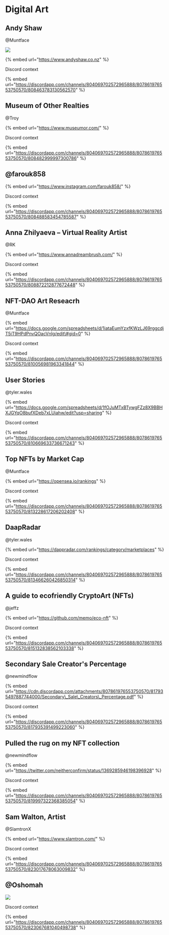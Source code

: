 # Digital Art

## Andy Shaw

@Muntface

![](https://cdn.discordapp.com/attachments/807861976553750570/808464989920296990/Tarakura_04_o.jpg)



{% embed url="https://www.andyshaw.co.nz" %}

Discord context

{% embed url="https://discordapp.com/channels/804069702572965888/807861976553750570/808463783130562570" %}

## Museum of Other Realties

@Troy

{% embed url="https://www.museumor.com/" %}

Discord context

{% embed url="https://discordapp.com/channels/804069702572965888/807861976553750570/808482999997300786" %}

## @farouk858

{% embed url="https://www.instagram.com/farouk858/" %}

Discord context

{% embed url="https://discordapp.com/channels/804069702572965888/807861976553750570/808488583454785587" %}

## Anna Zhilyaeva – Virtual Reality Artist

@RK

{% embed url="https://www.annadreambrush.com/" %}

Discord context

{% embed url="https://discordapp.com/channels/804069702572965888/807861976553750570/808872212877672448" %}

## NFT-DAO Art Reseacrh

@Muntface

{% embed url="https://docs.google.com/spreadsheets/d/1iataEumYzxfKWzLJ69rggcdjT5iT9HPdPnvQOacVnlg/edit\#gid=0" %}

Discord context

{% embed url="https://discordapp.com/channels/804069702572965888/807861976553750570/810056981963341844" %}

## User Stories

@tyler.wales

{% embed url="https://docs.google.com/spreadsheets/d/1fOJuMTxBTywgFZz8X9BBHXJGYqO8bufXDeb7xLUiahw/edit?usp=sharing" %}

Discord context

{% embed url="https://discordapp.com/channels/804069702572965888/807861976553750570/810669633736671243" %}

## Top NFTs by Market Cap

@Muntface

{% embed url="https://opensea.io/rankings" %}

Discord context

{% embed url="https://discordapp.com/channels/804069702572965888/807861976553750570/813228617206202408" %}

## DaapRadar

@tyler.wales

{% embed url="https://dappradar.com/rankings/category/marketplaces" %}

Discord context

{% embed url="https://discordapp.com/channels/804069702572965888/807861976553750570/813466260426850314" %}

## A guide to ecofriendly CryptoArt \(NFTs\)

@jeffz

{% embed url="https://github.com/memo/eco-nft" %}

Discord context

{% embed url="https://discordapp.com/channels/804069702572965888/807861976553750570/815132838562103338" %}

## Secondary Sale Creator's Percentage

@newmindflow

{% embed url="https://cdn.discordapp.com/attachments/807861976553750570/817935497887744000/Secondary\_Sale\_Creators\_Percentage.pdf" %}



Discord context

{% embed url="https://discordapp.com/channels/804069702572965888/807861976553750570/817935391499223060" %}

## Pulled the rug on my NFT collection

@newmindflow

{% embed url="https://twitter.com/neitherconfirm/status/1369285946198396928" %}

Discord context

{% embed url="https://discordapp.com/channels/804069702572965888/807861976553750570/819997322368385054" %}

## Sam Walton, Artist

@SlamtronX

{% embed url="https://www.slamtron.com/" %}

Discord context

{% embed url="https://discordapp.com/channels/804069702572965888/807861976553750570/823017678063009832" %}



## @Oshomah

![](https://media.discordapp.net/attachments/807861976553750570/823067680843890718/IMG_20210320_232121_975.jpg?width=559&height=559)

Discord context

{% embed url="https://discordapp.com/channels/804069702572965888/807861976553750570/823067681040498738" %}



